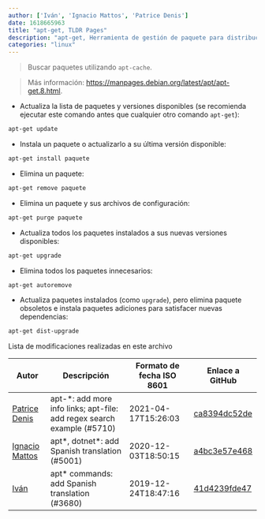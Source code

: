 ```yaml
---
author: ['Iván', 'Ignacio Mattos', 'Patrice Denis']
date: 1618665963
title: "apt-get, TLDR Pages"
description: "apt-get, Herramienta de gestión de paquete para distribuciones basadas en Debian."
categories: "linux"
---
```

> Buscar paquetes utilizando `apt-cache`.

> Más información: <https://manpages.debian.org/latest/apt/apt-get.8.html>.

- Actualiza la lista de paquetes y versiones disponibles (se recomienda ejecutar este comando antes que cualquier otro comando `apt-get`):

```bash
apt-get update
```

- Instala un paquete o actualizarlo a su última versión disponible:

```bash
apt-get install paquete
```

- Elimina un paquete:

```bash
apt-get remove paquete
```

- Elimina un paquete y sus archivos de configuración:

```bash
apt-get purge paquete
```

- Actualiza todos los paquetes instalados a sus nuevas versiones disponibles:

```bash
apt-get upgrade
```

- Elimina todos los paquetes innecesarios:

```bash
apt-get autoremove
```

- Actualiza paquetes instalados (como `upgrade`), pero elimina paquete obsoletos e instala paquetes adiciones para satisfacer nuevas dependencias:

```bash
apt-get dist-upgrade
```
Lista de modificaciones realizadas en este archivo


Autor | Descripción | Formato de fecha ISO 8601 | Enlace a GitHub
------|-----|-----|-----
[Patrice Denis](mailto:patrice.denis@gmail.com) | apt-*: add more info links; apt-file: add regex search example (#5710) | 2021-04-17T15:26:03 | [ca8394dc52de](https://github.com/tldr-pages/tldr/commit/ca8394dc52def4e55971ce4049b20fa8839f464d)
[Ignacio Mattos](mailto:69126302+Nacho-source@users.noreply.github.com) | apt*, dotnet*: add Spanish translation (#5001) | 2020-12-03T18:50:15 | [a4bc3e57e468](https://github.com/tldr-pages/tldr/commit/a4bc3e57e46863595877b3d92a0ace6cdcff3e54)
[Iván](mailto:ivan@ivanhercaz.com) | apt* commands: add Spanish translation (#3680) | 2019-12-24T18:47:16 | [41d4239fde47](https://github.com/tldr-pages/tldr/commit/41d4239fde47ac3c779c4b9a47553bb905061a52)


